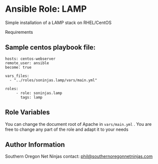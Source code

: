 Ansible Role: LAMP
=========

Simple installation of a LAMP stack on RHEL/CentOS

Requirements

Sample centos playbook file:
--------------

    hosts: centos-webserver
    remote_user: ansible
    become: true

    vars_files:
      - "../roles/soninjas.lamp/vars/main.yml"

    roles:
         - role: soninjas.lamp
           tags: lamp


Role Variables
--------------

You can change the document root of Apache in `vars/main.yml` . You are free to change any part of the role and adapt it to your needs

Author Information
------------------
Southern Oregon Net Ninjas contact: phil@southernoregonnetninjas.com
